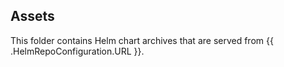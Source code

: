 ## Assets

This folder contains Helm chart archives that are served from {{ .HelmRepoConfiguration.URL }}.